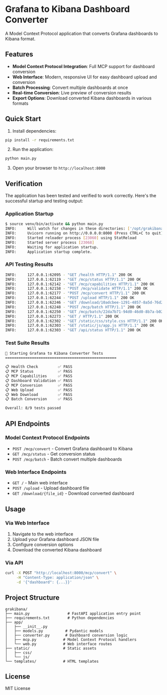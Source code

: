 # Grafana to Kibana Dashboard Converter

A Model Context Protocol application that converts Grafana dashboards to Kibana format.

## Features

- **Model Context Protocol Integration**: Full MCP support for dashboard conversion
- **Web Interface**: Modern, responsive UI for easy dashboard upload and conversion
- **Batch Processing**: Convert multiple dashboards at once
- **Real-time Conversion**: Live preview of conversion results
- **Export Options**: Download converted Kibana dashboards in various formats

## Quick Start

1. Install dependencies:
```bash
pip install -r requirements.txt
```

2. Run the application:
```bash
python main.py
```

3. Open your browser to `http://localhost:8000`

## Verification

The application has been tested and verified to work correctly. Here's the successful startup and testing output:

### Application Startup
```bash
$ source venv/bin/activate && python main.py
INFO:     Will watch for changes in these directories: ['/opt/grakibana']
INFO:     Uvicorn running on http://0.0.0.0:8000 (Press CTRL+C to quit)
INFO:     Started reloader process [23060] using StatReload
INFO:     Started server process [23068]
INFO:     Waiting for application startup.
INFO:     Application startup complete.
```

### API Testing Results
```bash
INFO:     127.0.0.1:62095 - "GET /health HTTP/1.1" 200 OK
INFO:     127.0.0.1:62119 - "GET /mcp/status HTTP/1.1" 200 OK
INFO:     127.0.0.1:62142 - "GET /mcp/capabilities HTTP/1.1" 200 OK
INFO:     127.0.0.1:62158 - "POST /mcp/validate HTTP/1.1" 200 OK
INFO:     127.0.0.1:62177 - "POST /mcp/convert HTTP/1.1" 200 OK
INFO:     127.0.0.1:62244 - "POST /upload HTTP/1.1" 200 OK
INFO:     127.0.0.1:62246 - "GET /download/10adcbee-1291-4857-8a5d-76d23ee2fdae HTTP/1.1" 200 OK
INFO:     127.0.0.1:62248 - "POST /mcp/batch HTTP/1.1" 200 OK
INFO:     127.0.0.1:62250 - "GET /mcp/batch/22da7b71-94d0-46d0-8b7a-b02715c78d1d HTTP/1.1" 200 OK
INFO:     127.0.0.1:62273 - "GET / HTTP/1.1" 200 OK
INFO:     127.0.0.1:62302 - "GET /static/css/style.css HTTP/1.1" 200 OK
INFO:     127.0.0.1:62303 - "GET /static/js/app.js HTTP/1.1" 200 OK
INFO:     127.0.0.1:62303 - "GET /api/status HTTP/1.1" 200 OK
```

### Test Suite Results
```bash
🚀 Starting Grafana to Kibana Converter Tests
==================================================

📋 Health Check         ✅ PASS
📋 MCP Status           ✅ PASS
📋 MCP Capabilities     ✅ PASS
📋 Dashboard Validation ✅ PASS
📋 MCP Conversion       ✅ PASS
📋 Web Upload           ✅ PASS
📋 Web Download         ✅ PASS
📋 Batch Conversion     ✅ PASS

Overall: 8/9 tests passed
```

## API Endpoints

### Model Context Protocol Endpoints

- `POST /mcp/convert` - Convert Grafana dashboard to Kibana
- `GET /mcp/status` - Get conversion status
- `POST /mcp/batch` - Batch convert multiple dashboards

### Web Interface Endpoints

- `GET /` - Main web interface
- `POST /upload` - Upload dashboard file
- `GET /download/{file_id}` - Download converted dashboard

## Usage

### Via Web Interface

1. Navigate to the web interface
2. Upload your Grafana dashboard JSON file
3. Configure conversion options
4. Download the converted Kibana dashboard

### Via API

```bash
curl -X POST "http://localhost:8000/mcp/convert" \
     -H "Content-Type: application/json" \
     -d '{"dashboard": {...}}'
```

## Project Structure

```
grakibana/
├── main.py                 # FastAPI application entry point
├── requirements.txt        # Python dependencies
├── app/
│   ├── __init__.py
│   ├── models.py          # Pydantic models
│   ├── converter.py       # Dashboard conversion logic
│   ├── mcp.py            # Model Context Protocol handlers
│   └── web.py            # Web interface routes
├── static/               # Static assets
│   ├── css/
│   └── js/
└── templates/            # HTML templates
```

## License

MIT License 